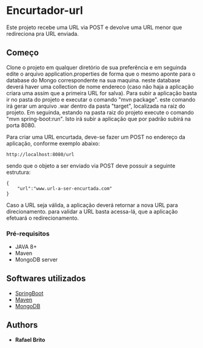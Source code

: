 # Encurtador-url

Este projeto recebe uma URL via POST e devolve uma URL menor que redireciona pra URL enviada.

## Começo

Clone o projeto em qualquer diretório de sua preferência e em seguinda edite o arquivo application.properties de forma que o mesmo aponte para o database do Mongo correspondente na sua maquina. neste database deverá haver uma collection de nome endereco (caso não haja a aplicação criara uma assim que a primeira URL for salva). 
Para subir a aplicação basta ir no pasta do projeto e executar o comando "mvn package". este comando irá gerar um arquivo .war dentro da pasta "target", localizada na raiz do projeto. Em seguinda, estando na pasta raiz do projeto execute o comando "mvn spring-boot:run". Isto irá subir a aplicação que por padrão subirá na porta 8080.

Para criar uma URL encurtada, deve-se fazer um POST no endereço da aplicação, conforme exemplo abaixo: 
```
http://localhost:8080/url
```
sendo que o objeto a ser enviado via POST deve possuir a seguinte estrutura:
```
{
    "url":"www.url-a-ser-encurtada.com"
}
```
Caso a URL seja válida, a aplicação deverá retornar a nova URL para direcionamento.
para validar a URL basta acessa-lá, que a aplicação efetuará o redirecionamento.

### Pré-requisitos

- JAVA 8+
- Maven
- MongoDB server

## Softwares utilizados


* [SpringBoot](https://spring.io/projects/spring-boot/)
* [Maven](https://maven.apache.org/)
* [MongoDB](https://docs.mongodb.com/manual/introduction/)


## Authors

* **Rafael Brito** 

